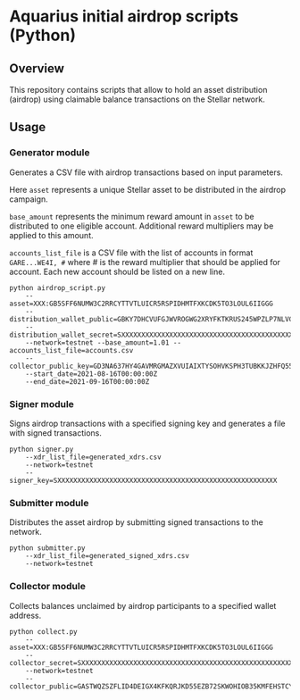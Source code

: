 # Aquarius initial airdrop scripts (Python)

## Overview 

This repository contains scripts that allow to hold an asset distribution (airdrop) using claimable balance transactions on the Stellar network.

## Usage

### Generator module

Generates a CSV file with airdrop transactions based on input parameters.


Here `asset` represents a unique Stellar asset to be distributed in the airdrop campaign.

`base_amount` represents the minimum reward amount in `asset` to be distributed to one eligible account. Additional reward multipliers may be applied to this amount.

`accounts_list_file` is a CSV file with the list of accounts in format `GARE...WE4I, #` where # is the reward multiplier that should be applied for account. Each new account should be listed on a new line. 

```
python airdrop_script.py
    --asset=XXX:GB5SFF6NUMW3C2RRCYTTVTLUICR5RSPIDHMTFXKCDK5TO3LOUL6IIGGG
    --distribution_wallet_public=GBKY7DHCVUFGJWVROGWG2XRYFKTKRUS245WPZLP7NLVC7PBRMSOSSIJN
    --distribution_wallet_secret=SXXXXXXXXXXXXXXXXXXXXXXXXXXXXXXXXXXXXXXXXXXXXXXXXXXXXXXX
    --network=testnet --base_amount=1.01 --accounts_list_file=accounts.csv
    --collector_public_key=GD3NA637HY4GAVMRGMAZXVUIAIXTYSOHVKSPH3TUBKKJZHFQ55YZ54WD
    --start_date=2021-08-16T00:00:00Z
    --end_date=2021-09-16T00:00:00Z
```


### Signer module

Signs airdrop transactions with a specified signing key and generates a file with signed transactions.

```
python signer.py
    --xdr_list_file=generated_xdrs.csv
    --network=testnet
    --signer_key=SXXXXXXXXXXXXXXXXXXXXXXXXXXXXXXXXXXXXXXXXXXXXXXXXXXXXXXX
```



### Submitter module

Distributes the asset airdrop by submitting signed transactions to the network.

```
python submitter.py
    --xdr_list_file=generated_signed_xdrs.csv
    --network=testnet
```



### Collector module

Collects balances unclaimed by airdrop participants to a specified wallet address.

```
python collect.py
    --asset=XXX:GB5SFF6NUMW3C2RRCYTTVTLUICR5RSPIDHMTFXKCDK5TO3LOUL6IIGGG
    --collector_secret=SXXXXXXXXXXXXXXXXXXXXXXXXXXXXXXXXXXXXXXXXXXXXXXXXXXXXXXX
    --network=testnet
    --collector_public=GASTWQZSZFLID4DEIGX4KFKQRJKD55EZB72SKWOHIOB35KMFEHSTCYBA
```
